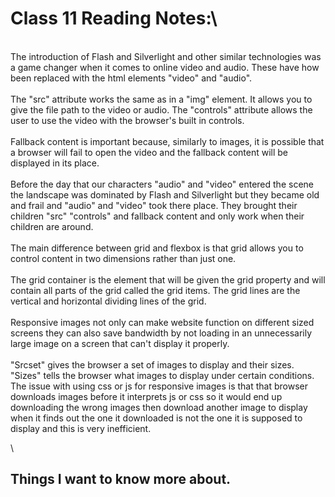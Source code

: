 # Class 11 Reading Notes:\
\
The introduction of Flash and Silverlight and other similar technologies was a game changer when it comes to online video and audio. These have how been replaced with the  html elements "video" and "audio".\
\
The "src" attribute works the same as in a "img" element. It allows you to give the file path to the video or audio. The "controls" attribute allows the user to use the video with the browser's built in controls.\
\
Fallback content is important because, similarly to images, it is possible that a browser will fail to open the video and the fallback content will be displayed in its place.\
\
Before the day that our characters "audio" and "video" entered the scene the landscape was dominated by Flash and Silverlight but they became old and frail and "audio" and "video" took there place. They brought their children "src" "controls" and fallback content and only work when their children are around.\
\
The main difference between grid and flexbox is that grid allows you to control content in two dimensions rather than just one.\
\
The grid container is the element that will be given the grid property and will contain all parts of the grid called the grid items. The grid lines are the vertical and horizontal dividing lines of the grid.\
\
Responsive images not only can make website function on different sized screens they can also save bandwidth by not loading in an unnecessarily large image on a screen that can't display it properly.\
\
"Srcset" gives the browser a set of images to display and their sizes. "Sizes" tells the browser what images to display under certain conditions.
\
The issue with using css or js for responsive images is that that browser downloads images before it interprets js or css so it would end up downloading the wrong images then download another image to display when it finds out the one it downloaded is not the one it is supposed to display and this is very inefficient.


\

## Things I want to know more about.
